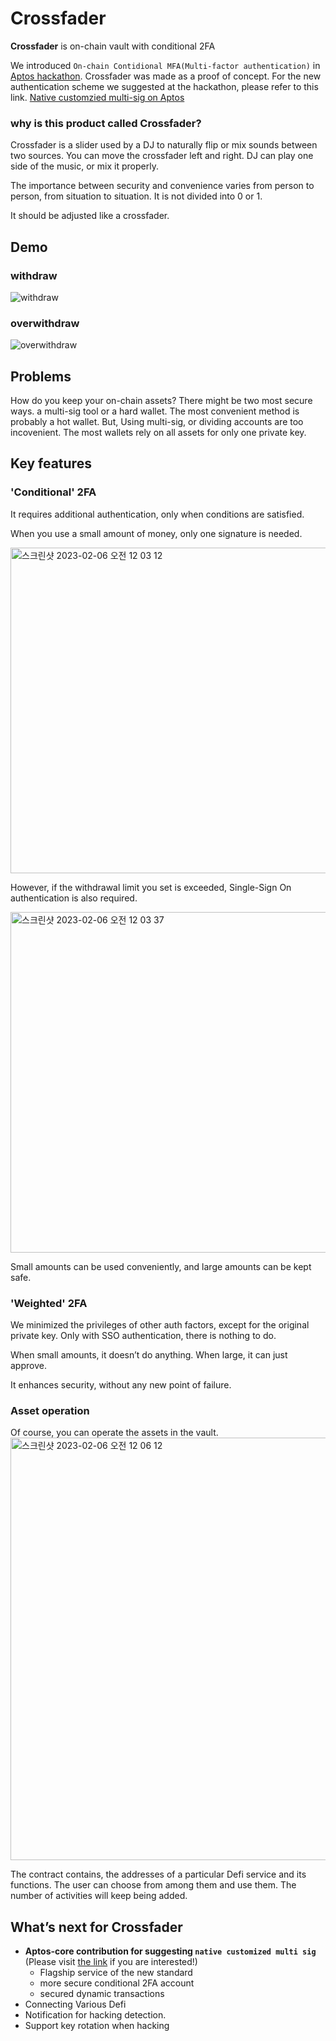 
# Crossfader
**Crossfader** is on-chain vault with conditional 2FA

We introduced `On-chain Contidional MFA(Multi-factor authentication)` in [Aptos hackathon](https://aptosfoundation.org/currents/aptos-world-tour-hackathon-seoul-2023). Crossfader was made as a proof of concept. For the new authentication scheme we suggested at the hackathon, please refer to this link. [Native customzied multi-sig on Aptos](https://github.com/team-clank/crossfader-aptos-contract/blob/main/CUSTOMIZED-MULTI-SIG.md)

### why is this product called Crossfader?
Crossfader is a slider used by a DJ to naturally flip or mix sounds between two sources. You can move the crossfader left and right. DJ can play one side of the music, or mix it properly.

The importance between security and convenience varies from person to person, from situation to situation. It is not divided into 0 or 1.

It should be adjusted like a crossfader.

## Demo

### withdraw

![withdraw](https://user-images.githubusercontent.com/48384542/217027649-4d90c15c-6522-45ed-a225-0d82a8eb7258.gif)

### overwithdraw

![overwithdraw](https://user-images.githubusercontent.com/48384542/217027589-0b8c1142-3e0e-414f-a55d-10d8af03da2c.gif)

## Problems

How do you keep your on-chain assets? There might be two most secure ways. a multi-sig tool or a hard wallet. The most convenient method is probably a hot wallet. But, Using multi-sig, or dividing accounts are too incovenient. The most wallets rely on all assets for only one private key.

## Key features

### 'Conditional' 2FA

It requires additional authentication, only when conditions are satisfied.

When you use a small amount of money, only one signature is needed.

<img width="521" alt="스크린샷 2023-02-06 오전 12 03 12" src="https://user-images.githubusercontent.com/26621762/216827189-f3329196-5739-4504-8467-cf6b6a4b8a69.png">

However, if the withdrawal limit you set is exceeded, Single-Sign On authentication is also required.

<img width="545" alt="스크린샷 2023-02-06 오전 12 03 37" src="https://user-images.githubusercontent.com/26621762/216827211-c4c56f75-a0ef-46e4-af89-4a1fcbeb4d16.png">

Small amounts can be used conveniently, and large amounts can be kept safe.

### 'Weighted' 2FA

We minimized the privileges of other auth factors, except for the original private key.
Only with SSO authentication, there is nothing to do.

When small amounts, it doesn’t do anything.
When large, it can just approve.

It enhances security, without any new point of failure.

### Asset operation

Of course, you can operate the assets in the vault.
<img width="676" alt="스크린샷 2023-02-06 오전 12 06 12" src="https://user-images.githubusercontent.com/26621762/216827364-b74391d5-1ce3-40cc-bc65-7ab0256c2715.png">

The contract contains, the addresses of a particular Defi service and its functions. The user can choose from among them and use them.
The number of activities will keep being added.

## What’s next for Crossfader

- **Aptos-core contribution for suggesting `native customized multi sig`** (Please visit [the link](https://github.com/team-clank/crossfader-aptos-contract/blob/main/CUSTOMIZED-MULTI-SIG.md) if you are interested!)
  - Flagship service of the new standard
  - more secure conditional 2FA account
  - secured dynamic transactions
- Connecting Various Defi
- Notification for hacking detection.
- Support key rotation when hacking
